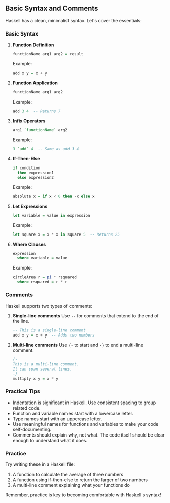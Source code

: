 ## Basic Syntax and Comments

Haskell has a clean, minimalist syntax. Let's cover the essentials:

### Basic Syntax

1. **Function Definition**
   ```haskell
   functionName arg1 arg2 = result
   ```
   Example:
   ```haskell
   add x y = x + y
   ```

2. **Function Application**
   ```haskell
   functionName arg1 arg2
   ```
   Example:
   ```haskell
   add 3 4  -- Returns 7
   ```

3. **Infix Operators**
   ```haskell
   arg1 `functionName` arg2
   ```
   Example:
   ```haskell
   3 `add` 4  -- Same as add 3 4
   ```

4. **If-Then-Else**
   ```haskell
   if condition
     then expression1
     else expression2
   ```
   Example:
   ```haskell
   absolute x = if x < 0 then -x else x
   ```

5. **Let Expressions**
   ```haskell
   let variable = value in expression
   ```
   Example:
   ```haskell
   let square x = x * x in square 5  -- Returns 25
   ```

6. **Where Clauses**
   ```haskell
   expression
     where variable = value
   ```
   Example:
   ```haskell
   circleArea r = pi * rsquared
     where rsquared = r * r
   ```

### Comments

Haskell supports two types of comments:

1. **Single-line comments**
   Use `--` for comments that extend to the end of the line.
   ```haskell
   -- This is a single-line comment
   add x y = x + y  -- Adds two numbers
   ```

2. **Multi-line comments**
   Use `{-` to start and `-}` to end a multi-line comment.
   ```haskell
   {-
   This is a multi-line comment.
   It can span several lines.
   -}
   multiply x y = x * y
   ```

### Practical Tips

- Indentation is significant in Haskell. Use consistent spacing to group related code.
- Function and variable names start with a lowercase letter.
- Type names start with an uppercase letter.
- Use meaningful names for functions and variables to make your code self-documenting.
- Comments should explain why, not what. The code itself should be clear enough to understand what it does.

### Practice

Try writing these in a Haskell file:

1. A function to calculate the average of three numbers
2. A function using if-then-else to return the larger of two numbers
3. A multi-line comment explaining what your functions do

Remember, practice is key to becoming comfortable with Haskell's syntax!